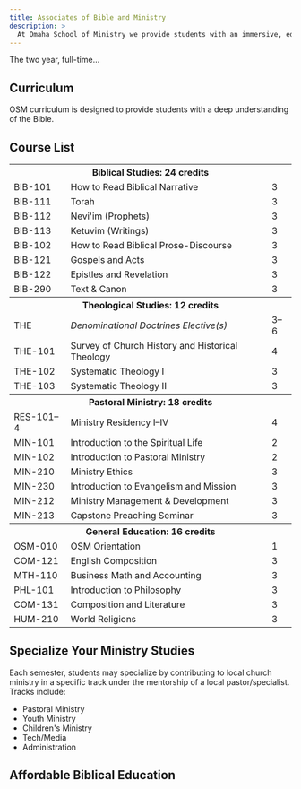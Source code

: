 ```yaml
---
title: Associates of Bible and Ministry
description: >
  At Omaha School of Ministry we provide students with an immersive, educational experience that combines robust scholarship and hands-on experience so they can become highly-equipped and broadly informed in Biblical studies, theology, and ministry.
---
```


The two year, full-time...

## Curriculum

OSM curriculum is designed to provide students with a deep understanding of the Bible.

## Course List

<table class="degree">
    <tbody>
        <tr class="category">
            <th colspan="3">Biblical Studies: 24 credits</th>
        </tr>
        <tr>
            <td>BIB-101</td>
            <td>How to Read Biblical Narrative</td>
            <td>3</td>
        </tr>
        <tr>
            <td>BIB-111</td>
            <td>Torah</td>
            <td>3</td>
        </tr>
        <tr>
            <td>BIB-112</td>
            <td>Nevi'im (Prophets)</td>
            <td>3</td>
        </tr>
        <tr>
            <td>BIB-113</td>
            <td>Ketuvim (Writings)</td>
            <td>3</td>
        </tr>
        <tr>
            <td>BIB-102</td>
            <td>How to Read Biblical Prose-Discourse</td>
            <td>3</td>
        </tr>
        <tr>
            <td>BIB-121</td>
            <td>Gospels and Acts</td>
            <td>3</td>
        </tr>
        <tr>
            <td>BIB-122</td>
            <td>Epistles and Revelation</td>
            <td>3</td>
        </tr>
        <tr>
            <td>BIB-290</td>
            <td>Text & Canon</td>
            <td>3</td>
        </tr>
        <tr class="category">
            <th colspan="3">Theological Studies: 12 credits</th>
        </tr>
        <tr>
            <td>THE</td>
            <td><em>Denominational Doctrines Elective(s)</em></td>
            <td>3–6</td>
        </tr>
        <tr>
            <td>THE-101</td>
            <td>Survey of Church History and Historical Theology</td>
            <td>4</td>
        </tr>
        <tr>
            <td>THE-102</td>
            <td>Systematic Theology I</td>
            <td>3</td>
        </tr>
        <tr>
            <td>THE-103</td>
            <td>Systematic Theology II</td>
            <td>3</td>
        </tr>
        <tr class="category">
            <th colspan="3">Pastoral Ministry: 18 credits</th>
        </tr>
        <tr>
            <td>RES-101–4</td>
            <td>Ministry Residency I–IV</td>
            <td>4</td>
        </tr>
        <tr>
            <td>MIN-101</td>
            <td>Introduction to the Spiritual Life</td>
            <td>2</td>
        </tr>
        <tr>
            <td>MIN-102</td>
            <td>Introduction to Pastoral Ministry</td>
            <td>2</td>
        </tr>
        <tr>
            <td>MIN-210</td>
            <td>Ministry Ethics</td>
            <td>3</td>
        </tr>
        <tr>
            <td>MIN-230</td>
            <td>Introduction to Evangelism and Mission</td>
            <td>3</td>
        </tr>
        <tr>
            <td>MIN-212</td>
            <td>Ministry Management & Development</td>
            <td>3</td>
        </tr>
        <tr>
            <td>MIN-213</td>
            <td>Capstone Preaching Seminar</td>
            <td>3</td>
        </tr>
        <tr class="category">
            <th colspan="3">General Education: 16 credits</th>
        </tr>
        <tr>
            <td>OSM-010</td>
            <td>OSM Orientation</td>
            <td>1</td>
        </tr>
        <tr>
            <td>COM-121</td>
            <td>English Composition</td>
            <td>3</td>
        </tr>
        <tr>
            <td>MTH-110</td>
            <td>Business Math and Accounting</td>
            <td>3</td>
        </tr>
        <tr>
            <td>PHL-101</td>
            <td>Introduction to Philosophy</td>
            <td>3</td>
        </tr>
        <tr>
            <td>COM-131</td>
            <td>Composition and Literature</td>
            <td>3</td>
        </tr>
        <tr>
            <td>HUM-210</td>
            <td>World Religions</td>
            <td>3</td>
        </tr>
    </tbody>
</table>

## Specialize Your Ministry Studies

Each semester, students may specialize by contributing to local church ministry in a specific track under the mentorship of a local pastor/specialist. Tracks include:

- Pastoral Ministry
- Youth Ministry
- Children's Ministry
- Tech/Media
- Administration

## Affordable Biblical Education
